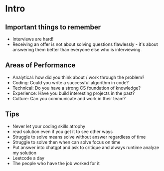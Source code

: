 # Intro

## Important things to remember
- Interviews are hard!
- Receiving an offer is not about solving questions flawlessly - it's about answering them better than everyone else who is interviewing.

## Areas of Performance
- Analytical: how did you think about / work through the problem?
- Coding: Could you write a successful algorithm in code?
- Technical: Do you have a strong CS foundation of knowledge?
- Experience: Have you build interesting projects in the past?
- Culture: Can you communicate and work in their team?

## Tips
- Never let your coding skills atrophy
- read solution even if you get it to see other ways
- Struggle to solve means solve without answer regardless of time
- Struggle to solve then when can solve focus on time
- Put answer into chatgpt and ask to critique and always runtime analyze my solution
- Leetcode a day
- The people who have the job worked for it